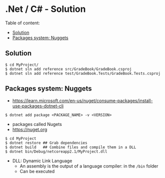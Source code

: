 # .Net / C# - Solution

Table of content:
* [Solution](#solution)
* [Packages system: Nuggets](#packages-system-nuggets)


## Solution

```shell
$ cd MyProject/
$ dotnet sln add reference src/GradeBook/GradeBook.csproj
$ dotnet sln add reference test/GradeBook.Tests/GradeBook.Tests.csproj
```


## Packages system: Nuggets

- https://learn.microsoft.com/en-us/nuget/consume-packages/install-use-packages-dotnet-cli

```shell
$ dotnet add package <PACKAGE_NAME> -v <VERSION>
```

- packages called Nugets
- https://nuget.org
```shell
$ cd MyProject
$ dotnet restore ## Grab dependencies
$ dotnet build   ## Combine files and compile them in a DLL
$ dotnet bin/Debug/netcoreapp2.1/MyProject.dll
```
- DLL: Dynamic Link Language
    - An assembly is the output of a language compiler: in the `/bin` folder
    - Can be executed
